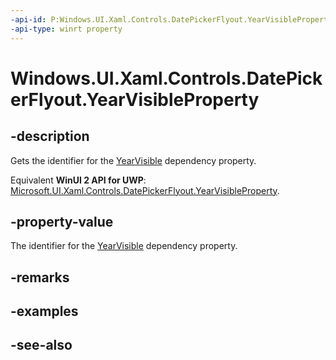 ```yaml
---
-api-id: P:Windows.UI.Xaml.Controls.DatePickerFlyout.YearVisibleProperty
-api-type: winrt property
---
```


<!-- Property syntax
public Windows.UI.Xaml.DependencyProperty YearVisibleProperty { get; }
-->

# Windows.UI.Xaml.Controls.DatePickerFlyout.YearVisibleProperty

## -description
Gets the identifier for the [YearVisible](datepickerflyout_yearvisible.md) dependency property.

Equivalent **WinUI 2 API for UWP**: [Microsoft.UI.Xaml.Controls.DatePickerFlyout.YearVisibleProperty](/windows/winui/api/microsoft.ui.xaml.controls.datepickerflyout.yearvisibleproperty).

## -property-value
The identifier for the [YearVisible](datepickerflyout_yearvisible.md) dependency property.

## -remarks

## -examples

## -see-also
